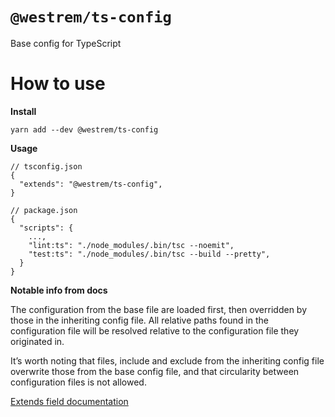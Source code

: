 # `@westrem/ts-config`

Base config for TypeScript

# How to use

**Install**

```
yarn add --dev @westrem/ts-config
```

**Usage**

```
// tsconfig.json
{
  "extends": "@westrem/ts-config",
}
```

```
// package.json
{
  "scripts": {
    ...,
    "lint:ts": "./node_modules/.bin/tsc --noemit",
    "test:ts": "./node_modules/.bin/tsc --build --pretty",
  }
}
```

**Notable info from docs**

The configuration from the base file are loaded first, then overridden by those in the inheriting config file. All relative paths found in the configuration file will be resolved relative to the configuration file they originated in.

It’s worth noting that files, include and exclude from the inheriting config file overwrite those from the base config file, and that circularity between configuration files is not allowed.


[Extends field documentation](https://www.typescriptlang.org/tsconfig#extends)